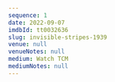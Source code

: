 ```yaml
---
sequence: 1
date: 2022-09-07
imdbId: tt0032636
slug: invisible-stripes-1939
venue: null
venueNotes: null
medium: Watch TCM
mediumNotes: null
---
```


